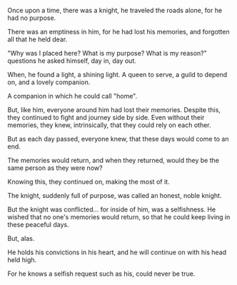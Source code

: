 <!-- title: A Knight's Tale -->

Once upon a time, there was a knight, he traveled the roads alone, for he had no purpose.

There was an emptiness in him, for he had lost his memories, and forgotten all that he held dear.

"Why was I placed here? What is my purpose? What is my reason?" questions he asked himself, day in, day out.

When, he found a light, a shining light. A queen to serve, a guild to depend on, and a lovely companion.

A companion in which he could call "home".

But, like him, everyone around him had lost their memories. Despite this, they continued to fight and journey side by side. Even without their memories, they knew, intrinsically, that they could rely on each other.

But as each day passed, everyone knew, that these days would come to an end.

The memories would return, and when they returned, would they be the same person as they were now?

Knowing this, they continued on, making the most of it.

The knight, suddenly full of purpose, was called an honest, noble knight.

But the knight was conflicted... for inside of him, was a selfishness. He wished that no one's memories would return, so that he could keep living in these peaceful days.

But, alas.

He holds his convictions in his heart, and he will continue on with his head held high.

For he knows a selfish request such as his, could never be true.
